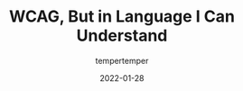---
author: tempertemper
date: 2022-01-28
draft: true
tags:
  - accessibility
  - wcag
target_url: https://www.tempertemper.net/blog/wcag-but-in-language-i-can-understand
title: WCAG, But in Language I Can Understand
---